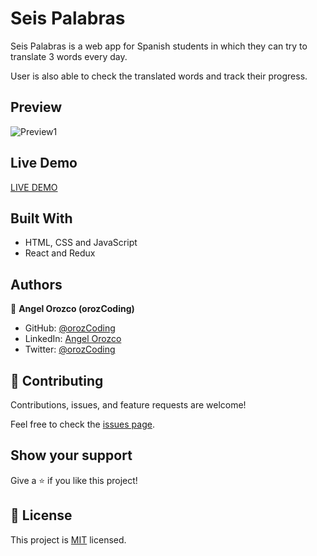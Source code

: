# Seis Palabras

Seis Palabras is a web app for Spanish students in which they can try to translate 3 words every day.

User is also able to check the translated words and track their progress.

## Preview

![Preview1](./public/trespalabras.gif)

## Live Demo

[LIVE DEMO](https://trespalabras.netlify.app/)

## Built With

- HTML, CSS and JavaScript
- React and Redux

## Authors

👤 **Angel Orozco (orozCoding)**

- GitHub: [@orozCoding](https://github.com/orozCoding)
- LinkedIn: [Angel Orozco](https://www.linkedin.com/in/angel-orozco-652230228/)
- Twitter: [@orozCoding](https://twitter.com/orozCoding)

## 🤝 Contributing

Contributions, issues, and feature requests are welcome!

Feel free to check the [issues page](../../issues/).

## Show your support

Give a ⭐️ if you like this project!

## 📝 License

This project is [MIT](./MIT.md) licensed.
